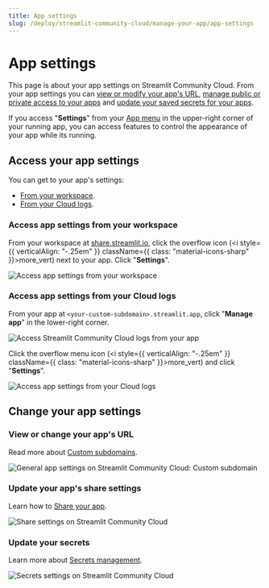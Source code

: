 ```yaml
---
title: App settings
slug: /deploy/streamlit-community-cloud/manage-your-app/app-settings
---
```


# App settings

This page is about your app settings on Streamlit Community Cloud. From your app settings you can [view or modify your app's URL](/deploy/streamlit-community-cloud/deploy-your-app#custom-subdomains), [manage public or private access to your apps](/deploy/streamlit-community-cloud/share-your-app) and [update your saved secrets for your apps](/deploy/streamlit-community-cloud/deploy-your-app/secrets-management).

If you access "**Settings**" from your [App menu](/develop/concepts/architecture/app-chrome) in the upper-right corner of your running app, you can access features to control the appearance of your app while its running.

## Access your app settings

You can get to your app's settings:

- [From your workspace](#access-app-settings-from-your-workspace).
- [From your Cloud logs](#access-app-settings-from-your-cloud-logs).

### Access app settings from your workspace

From your workspace at <a href="https://share.streamlit.io" target="_blank">share.streamlit.io</a>, click the overflow icon (<i style={{ verticalAlign: "-.25em" }} className={{ class: "material-icons-sharp" }}>more_vert</i>) next to your app. Click "**Settings**".

![Access app settings from your workspace](/images/streamlit-community-cloud/workspace-app-settings.png)

### Access app settings from your Cloud logs

From your app at `<your-custom-subdomain>.streamlit.app`, click "**Manage app**" in the lower-right corner.

![Access Streamlit Community Cloud logs from your app](/images/streamlit-community-cloud/cloud-logs-open.png)

Click the overflow menu icon (<i style={{ verticalAlign: "-.25em" }} className={{ class: "material-icons-sharp" }}>more_vert</i>) and click "**Settings**".

![Access app settings from your Cloud logs](/images/streamlit-community-cloud/cloud-logs-menu-settings.png)

## Change your app settings

### View or change your app's URL

Read more about [Custom subdomains](/deploy/streamlit-community-cloud/deploy-your-app#custom-subdomains).

![General app settings on Streamlit Community Cloud: Custom subdomain](/images/streamlit-community-cloud/workspace-app-settings-general.png)

### Update your app's share settings

Learn how to [Share your app](/deploy/streamlit-community-cloud/share-your-app).

![Share settings on Streamlit Community Cloud](/images/streamlit-community-cloud/workspace-app-settings-sharing.png)

### Update your secrets

Learn more about [Secrets management](/deploy/streamlit-community-cloud/deploy-your-app/secrets-management).

![Secrets settings on Streamlit Community Cloud](/images/streamlit-community-cloud/workspace-app-settings-secrets.png)
